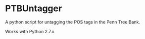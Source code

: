 # PTBUntagger
A python script for untagging the POS tags in the Penn Tree Bank.

Works with Python 2.7.x
